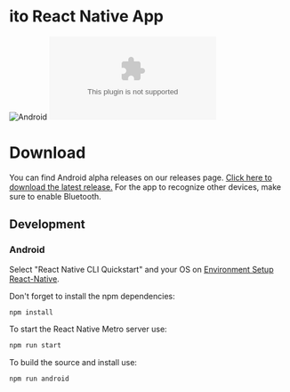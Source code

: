 # ito React Native App
![Android](https://github.com/ito-org/react-native-app/workflows/Android/badge.svg) 
[![Downloads](https://img.shields.io/github/downloads/ito-org/react-native-app/latest/app-release.apk)](https://github.com/ito-org/react-native-app/releases/latest/download/app-release.apk)

# Download
You can find Android alpha releases on our releases page. [Click here to download the latest release.](https://github.com/ito-org/react-native-app/releases/latest/download/app-release.apk) For the app to recognize other devices, make sure to enable Bluetooth.

## Development
### Android
Select "React Native CLI Quickstart" and your OS on [Environment Setup React-Native](https://reactnative.dev/docs/environment-setup).

Don't forget to install the npm dependencies:
```bash
npm install
```

To start the React Native Metro server use:
```bash
npm run start
```

To build the source and install use:
```bash
npm run android
```


